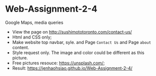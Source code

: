 # Web-Assignment-2-4
Google Maps, media queries

+ View the page on http://sushimototoronto.com/contact-us/
+ Html and CSS only;
+ Make website top navbar, syle. and Page `Contact Us` and Page `about` content.
+ Style request only. The image and color could be different as this picture.
+ Free pictures resouce: https://unsplash.com/;
+ Result: https://jenhaohsiao.github.io/Web-Assignment-2-4/

